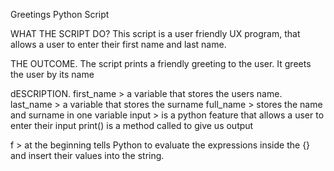 Greetings Python Script

WHAT THE SCRIPT DO?
This script is a user friendly UX program, that allows a user to enter their first name and last name.

THE OUTCOME.
The script prints a friendly greeting to the user. It greets the user by its name

dESCRIPTION.
first_name > a variable that stores the users name.
last_name > a variable that stores the surname
full_name > stores the name and surname in one variable 
input > is a python feature that allows a user to enter their input
print() is a method called to give us output

f >  at the beginning tells Python to evaluate the expressions inside the {} and insert their values into the string.
